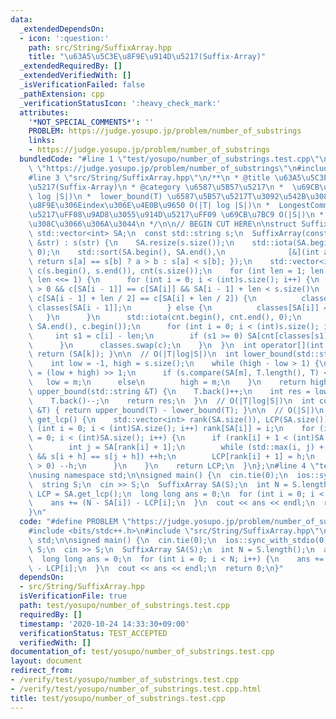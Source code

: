 ```yaml
---
data:
  _extendedDependsOn:
  - icon: ':question:'
    path: src/String/SuffixArray.hpp
    title: "\u63A5\u5C3E\u8F9E\u914D\u5217(Suffix-Array)"
  _extendedRequiredBy: []
  _extendedVerifiedWith: []
  _isVerificationFailed: false
  _pathExtension: cpp
  _verificationStatusIcon: ':heavy_check_mark:'
  attributes:
    '*NOT_SPECIAL_COMMENTS*': ''
    PROBLEM: https://judge.yosupo.jp/problem/number_of_substrings
    links:
    - https://judge.yosupo.jp/problem/number_of_substrings
  bundledCode: "#line 1 \"test/yosupo/number_of_substrings.test.cpp\"\n#define PROBLEM\
    \ \"https://judge.yosupo.jp/problem/number_of_substrings\"\n#include <bits/stdc++.h>\n\
    #line 3 \"src/String/SuffixArray.hpp\"\n/**\n * @title \u63A5\u5C3E\u8F9E\u914D\
    \u5217(Suffix-Array)\n * @category \u6587\u5B57\u5217\n *  \u69CB\u7BC9 O(|S|\
    \ log |S|)\n *  lower_bound(T) \u6587\u5B57\u5217T\u3092\u542B\u3080\u63A5\u5C3E\
    \u8F9E\u306Eindex\u306E\u4E0B\u9650 O(|T| log |S|)\n *  LongestCommonPrefix\u914D\
    \u5217\uFF08\u9AD8\u3055\u914D\u5217\uFF09 \u69CB\u7BC9 O(|S|)\n *  '$'\u306F\u5165\
    \u308C\u3066\u306A\u3044\n */\n\n// BEGIN CUT HERE\n\nstruct SuffixArray {\n \
    \ std::vector<int> SA;\n  const std::string s;\n  SuffixArray(const std::string\
    \ &str) : s(str) {\n    SA.resize(s.size());\n    std::iota(SA.begin(), SA.end(),\
    \ 0);\n    std::sort(SA.begin(), SA.end(),\n              [&](int a, int b) {\
    \ return s[a] == s[b] ? a > b : s[a] < s[b]; });\n    std::vector<int> classes(s.size()),\
    \ c(s.begin(), s.end()), cnt(s.size());\n    for (int len = 1; len < (int)s.size();\
    \ len <<= 1) {\n      for (int i = 0; i < (int)s.size(); i++) {\n        if (i\
    \ > 0 && c[SA[i - 1]] == c[SA[i]] && SA[i - 1] + len < s.size()\n            &&\
    \ c[SA[i - 1] + len / 2] == c[SA[i] + len / 2]) {\n          classes[SA[i]] =\
    \ classes[SA[i - 1]];\n        } else {\n          classes[SA[i]] = i;\n     \
    \   }\n      }\n      std::iota(cnt.begin(), cnt.end(), 0);\n      std::copy(SA.begin(),\
    \ SA.end(), c.begin());\n      for (int i = 0; i < (int)s.size(); i++) {\n   \
    \     int s1 = c[i] - len;\n        if (s1 >= 0) SA[cnt[classes[s1]]++] = s1;\n\
    \      }\n      classes.swap(c);\n    }\n  }\n  int operator[](int k) const {\
    \ return (SA[k]); }\n\n  // O(|T|log|S|)\n  int lower_bound(std::string &T) {\n\
    \    int low = -1, high = s.size();\n    while (high - low > 1) {\n      int m\
    \ = (low + high) >> 1;\n      if (s.compare(SA[m], T.length(), T) < 0)\n     \
    \   low = m;\n      else\n        high = m;\n    }\n    return high;\n  }\n  int\
    \ upper_bound(std::string &T) {\n    T.back()++;\n    int res = lower_bound(T);\n\
    \    T.back()--;\n    return res;\n  }\n  // O(|T|log|S|)\n  int count(std::string\
    \ &T) { return upper_bound(T) - lower_bound(T); }\n\n  // O(|S|)\n  std::vector<int>\
    \ get_lcp() {\n    std::vector<int> rank(SA.size()), LCP(SA.size());\n    for\
    \ (int i = 0; i < (int)SA.size(); i++) rank[SA[i]] = i;\n    for (int i = 0, h\
    \ = 0; i < (int)SA.size(); i++) {\n      if (rank[i] + 1 < (int)SA.size()) {\n\
    \        int j = SA[rank[i] + 1];\n        while (std::max(i, j) + h < (int)SA.size()\
    \ && s[i + h] == s[j + h]) ++h;\n        LCP[rank[i] + 1] = h;\n        if (h\
    \ > 0) --h;\n      }\n    }\n    return LCP;\n  }\n};\n#line 4 \"test/yosupo/number_of_substrings.test.cpp\"\
    \nusing namespace std;\n\nsigned main() {\n  cin.tie(0);\n  ios::sync_with_stdio(0);\n\
    \  string S;\n  cin >> S;\n  SuffixArray SA(S);\n  int N = S.length();\n  auto\
    \ LCP = SA.get_lcp();\n  long long ans = 0;\n  for (int i = 0; i < N; i++) {\n\
    \    ans += (N - SA[i]) - LCP[i];\n  }\n  cout << ans << endl;\n  return 0;\n\
    }\n"
  code: "#define PROBLEM \"https://judge.yosupo.jp/problem/number_of_substrings\"\n\
    #include <bits/stdc++.h>\n#include \"src/String/SuffixArray.hpp\"\nusing namespace\
    \ std;\n\nsigned main() {\n  cin.tie(0);\n  ios::sync_with_stdio(0);\n  string\
    \ S;\n  cin >> S;\n  SuffixArray SA(S);\n  int N = S.length();\n  auto LCP = SA.get_lcp();\n\
    \  long long ans = 0;\n  for (int i = 0; i < N; i++) {\n    ans += (N - SA[i])\
    \ - LCP[i];\n  }\n  cout << ans << endl;\n  return 0;\n}"
  dependsOn:
  - src/String/SuffixArray.hpp
  isVerificationFile: true
  path: test/yosupo/number_of_substrings.test.cpp
  requiredBy: []
  timestamp: '2020-10-24 14:33:30+09:00'
  verificationStatus: TEST_ACCEPTED
  verifiedWith: []
documentation_of: test/yosupo/number_of_substrings.test.cpp
layout: document
redirect_from:
- /verify/test/yosupo/number_of_substrings.test.cpp
- /verify/test/yosupo/number_of_substrings.test.cpp.html
title: test/yosupo/number_of_substrings.test.cpp
---
```

